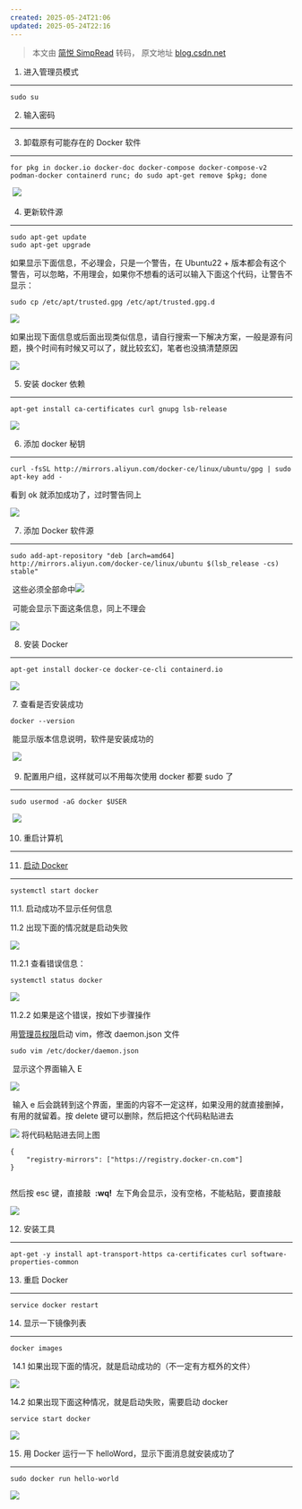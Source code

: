 ```yaml
---
created: 2025-05-24T21:06
updated: 2025-05-24T22:16
---
```

> 本文由 [简悦 SimpRead](http://ksria.com/simpread/) 转码， 原文地址 [blog.csdn.net](https://blog.csdn.net/Apricity_L/article/details/137064982)

1. 进入管理员模式
----------

```
sudo su

```

2. 输入密码
-------

3. 卸载原有可能存在的 Docker 软件
----------------------

```
for pkg in docker.io docker-doc docker-compose docker-compose-v2 podman-docker containerd runc; do sudo apt-get remove $pkg; done

```

 ![](https://i-blog.csdnimg.cn/blog_migrate/05c7acb3a0a8c1ef8c86d552a2ac50f8.png)

4. 更新软件源
--------

```
sudo apt-get update
sudo apt-get upgrade
```

如果显示下面信息，不必理会，只是一个警告，在 Ubuntu22 + 版本都会有这个警告，可以忽略，不用理会，如果你不想看的话可以输入下面这个代码，让警告不显示：

```
sudo cp /etc/apt/trusted.gpg /etc/apt/trusted.gpg.d

```

![](https://i-blog.csdnimg.cn/blog_migrate/a1ef9c6b2a24c868ffec144df4ca7054.png)

如果出现下面信息或后面出现类似信息，请自行搜索一下解决方案，一般是源有问题，换个时间有时候又可以了，就比较玄幻，笔者也没搞清楚原因

![](https://i-blog.csdnimg.cn/blog_migrate/ceea2b29e25596339071e427026fab14.png)

5. 安装 docker 依赖
---------------

```
apt-get install ca-certificates curl gnupg lsb-release

```

![](https://i-blog.csdnimg.cn/blog_migrate/0c53b0d7153b8c6b5bff31277e958bc5.png)

6. 添加 docker 秘钥
---------------

```
curl -fsSL http://mirrors.aliyun.com/docker-ce/linux/ubuntu/gpg | sudo apt-key add -

```

看到 ok 就添加成功了，过时警告同上 

![](https://i-blog.csdnimg.cn/blog_migrate/466c9acfaf5888c70ef0df877ccb92ed.png)

7. 添加 Docker 软件源
----------------

```
sudo add-apt-repository "deb [arch=amd64] http://mirrors.aliyun.com/docker-ce/linux/ubuntu $(lsb_release -cs) stable"

```

 这些必须全部命中![](https://i-blog.csdnimg.cn/blog_migrate/8812335fc9bfc795dec66a2eb7d77652.png)

 可能会显示下面这条信息，同上不理会

![](https://i-blog.csdnimg.cn/blog_migrate/ce8e87a2e40d84c936462384bd0b408f.png)

8. 安装 Docker
------------

```
apt-get install docker-ce docker-ce-cli containerd.io

```

![](https://i-blog.csdnimg.cn/blog_migrate/bb9bf699dae3dfc0d4853ad987f8389e.png)

 7. 查看是否安装成功

```
docker --version

```

 能显示版本信息说明，软件是安装成功的

 ![](https://i-blog.csdnimg.cn/blog_migrate/99a4eaa057997e45b49c0c33a361ce95.png)

9. 配置用户组，这样就可以不用每次使用 docker 都要 sudo 了
-------------------------------------

```
sudo usermod -aG docker $USER

```

 ![](https://i-blog.csdnimg.cn/blog_migrate/70d6133c830305e62116274ad82eda25.png)

10. 重启计算机
---------

11. [启动 Docker](https://so.csdn.net/so/search?q=%E5%90%AF%E5%8A%A8Docker&spm=1001.2101.3001.7020)
-------------------------------------------------------------------------------------------------

```
systemctl start docker

```

11.1. 启动成功不显示任何信息

11.2 出现下面的情况就是启动失败

![](https://i-blog.csdnimg.cn/blog_migrate/a17415fa5653baaa737bce5daf687f24.png)

11.2.1 查看错误信息：

```
systemctl status docker

```

![](https://i-blog.csdnimg.cn/blog_migrate/1942bcf39f388666fee9b83e98c542a5.png)

11.2.2 如果是这个错误，按如下步骤操作

用[管理员权限](https://so.csdn.net/so/search?q=%E7%AE%A1%E7%90%86%E5%91%98%E6%9D%83%E9%99%90&spm=1001.2101.3001.7020)启动 vim，修改 daemon.json 文件

```
sudo vim /etc/docker/daemon.json 

```

 显示这个界面输入 E

![](https://i-blog.csdnimg.cn/blog_migrate/ad63a0857db2c35ca248a142d6f6ee6a.png)

 输入 e 后会跳转到这个界面，里面的内容不一定这样，如果没用的就直接删掉，有用的就留着。按 delete 键可以删除，然后把这个代码粘贴进去

![](https://i-blog.csdnimg.cn/blog_migrate/de42349155c090de4ee5f22b1f7c2ff7.png) 将代码粘贴进去同上图

```
{
    "registry-mirrors": ["https://registry.docker-cn.com"]
}
 
```

然后按 esc 键，直接敲  **:wq!**  左下角会显示，没有空格，不能粘贴，要直接敲

![](https://i-blog.csdnimg.cn/blog_migrate/74a1380b9accf46244ce435500d5b99b.png)

12. 安装工具
--------

```
apt-get -y install apt-transport-https ca-certificates curl software-properties-common

```

13. 重启 Docker
-------------

```
service docker restart

```

14. 显示一下镜像列表
------------

```
docker images

```

 14.1 如果出现下面的情况，就是启动成功的（不一定有方框外的文件）

![](https://i-blog.csdnimg.cn/blog_migrate/0e7bdb3fd4b72a76cc04e014fd4e8019.png)

14.2 如果出现下面这种情况，就是启动失败，需要启动 docker

```
service start docker

```

![](https://i-blog.csdnimg.cn/blog_migrate/94ac502b500f74c8093b4f17f54362d9.png)

15. 用 Docker 运行一下 helloWord，显示下面消息就安装成功了
----------------------------------------

```
sudo docker run hello-world

```

![](https://i-blog.csdnimg.cn/blog_migrate/119822e7713c0d6f104f950907bc542b.png)